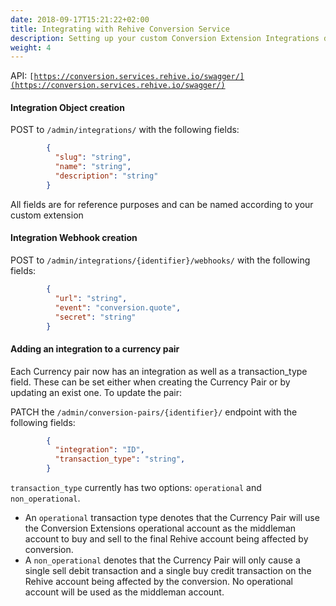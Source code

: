 ```yaml
---
date: 2018-09-17T15:21:22+02:00
title: Integrating with Rehive Conversion Service
description: Setting up your custom Conversion Extension Integrations directly on Rehive Conversion Service
weight: 4
---
```


API: <code>[https://conversion.services.rehive.io/swagger/](https://conversion.services.rehive.io/swagger/)</code>


#### Integration Object creation

POST to `/admin​/integrations​/` with the following fields:


```json
        {
          "slug": "string",
          "name": "string",
          "description": "string"
        }
```


All fields are for reference purposes and can be named according to your custom extension


#### Integration Webhook creation

POST to `/admin/integrations/{identifier}/webhooks/` with the following fields:


```json
        {
          "url": "string", 
          "event": "conversion.quote", 
          "secret": "string" 
        }
```



#### Adding an integration to a currency pair

Each Currency pair now has an integration as well as a transaction_type field. These can be set either when creating the Currency Pair or by updating an exist one. To update the pair:

PATCH the ``/admin/conversion-pairs/{identifier}/`` endpoint with the following fields:


```json
        {
          "integration": "ID", 
          "transaction_type": "string", 
        }
```


`transaction_type` currently has two options: `operational` and `non_operational`. 

* An `operational` transaction type denotes that the Currency Pair will use the Conversion Extensions operational account as the middleman account to buy and sell to the final Rehive account being affected by conversion. 
* A `non_operational` denotes that the Currency Pair will only cause a single sell debit transaction and a single buy credit transaction on the Rehive account being affected by the conversion. No operational account will be used as the middleman account.

